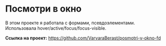 
# Посмотри в окно 

В этом проекте я работала с формами, псевдоэлементами. Использовала hover/active/focus/focus-visible.

**Ссылка на проект:** https://github.com/VarvaraBerast/posmotri-v-okno-fd

